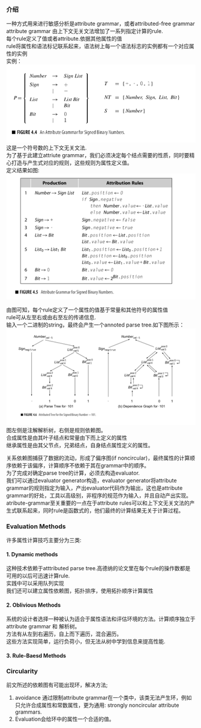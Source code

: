 ### 介绍
一种方式用来进行敏感分析是attribute grammar，或者attributed-free grammar<br/>
attribute grammar 由上下文无关文法增加了一系列指定计算的rule.<br/>
每个rule定义了值或者attribute.依据其他属性的值<br/>
rule将属性和语法标记联系起来，语法树上每一个语法标志的实例都有一个对应属性的实例<br/>
实例：
![](https://raw.githubusercontent.com/cookieli/image/master/compiler/Attribute_Grammar.png) 
这是一个符号数的上下文无关文法.<br/>
为了基于此建立attriute grammar，我们必须决定每个结点需要的性质，同时要精心打造与产生式对应的规则，这些规则为属性定义值。<br/>
定义结果如图:<br/>
![](https://raw.githubusercontent.com/cookieli/image/master/compiler/completed-contribute.png) 

由图可知，每个rule定义了一个属性的值基于常量和其他符号的属性值<br/>
rule可从左至右或由右至左的传递信息.<br/>
输入一个二进制的string，最终会产生一个annoted parse tree.如下图所示：<br/>
![](https://raw.githubusercontent.com/cookieli/image/master/compiler/parse_tree-and-dependence-trees.png) 
图左侧是注解解析树，右侧是规则依赖图。<br/>
合成属性是由其叶子结点和常量由下而上定义的属性<br/>
继承属性是由其父节点，兄弟结点，自身结点属性定义的属性。<br/>

关系依赖图捕获了数据的流动，形成了偏序图(if noncircular)，最终属性的计算顺序依赖于该偏序，计算顺序不依赖于其在grammar中的顺序。<br/>
为了完成对确定parse tree的计算，必须去构造evaluator.<br/>
我们可以通过evaluator generator构造，evaluator generator将attribute grammar的规则指定为输入，产出evaluator代码作为输出，这也是attribute grammar的好处，工具以高级别，非程序的规范作为输入，并且自动产出实现。<br/>
atribute-grammar至关重要的一点在于attribute rules可以和上下文无关文法的产生式联系起来，同时rule是函数式的，他们最终的计算结果无关于计算过程。<br/>
### Evaluation Methods
许多属性计算技巧主要分为三类:<br/>

#### 1. Dynamic methods
这种技术依赖于atttributed parse tree.高德纳的论文里在每个rule的操作数都是可用的以后可迅速计算rule.<br/>
实践中可以采用队列实现<br/>
我们还可以建立属性依赖图，拓扑排序，使用拓扑顺序计算属性<br/>

#### 2. Oblivious Methods
系统的设计者选择一种被认为适合于属性语法和评估环境的方法。计算顺序独立于attribute grammar 和 解析树。<br/>
方法有从左到右遍历，自上而下遍历，混合遍历。<br/>
这些方法实现简单，运行负荷小，但无法从树中学到信息来提高性能.<br/>
#### 3. Rule-Baesd Methods

### Circularity

前文所述的依赖图有可能出现环，解决方法;<br/>
1. avoidance 通过限制attribute grammar在一个类中，该类无法产生环，例如只允许合成属性和常数属性，更为通用: strongly noncircular attribute grammars.<br/>
2. Evaluation会给环中的属性一个合适的值。<br/>
